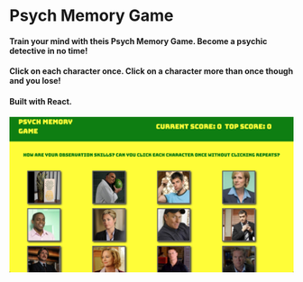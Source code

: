 # Psych Memory Game

#### Train your mind with theis Psych Memory Game.  Become a psychic detective in no time!

#### Click on each character once.  Click on a character more than once though and you lose!

#### Built with React.

![screenshot](public/screenshot.png)